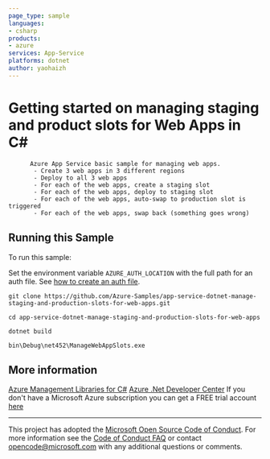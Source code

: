 ```yaml
---
page_type: sample
languages:
- csharp
products:
- azure
services: App-Service
platforms: dotnet
author: yaohaizh
---
```


# Getting started on managing staging and product slots for Web Apps in C# #

          Azure App Service basic sample for managing web apps.
           - Create 3 web apps in 3 different regions
           - Deploy to all 3 web apps
           - For each of the web apps, create a staging slot
           - For each of the web apps, deploy to staging slot
           - For each of the web apps, auto-swap to production slot is triggered
           - For each of the web apps, swap back (something goes wrong)


## Running this Sample ##

To run this sample:

Set the environment variable `AZURE_AUTH_LOCATION` with the full path for an auth file. See [how to create an auth file](https://github.com/Azure/azure-libraries-for-net/blob/master/AUTH.md).

    git clone https://github.com/Azure-Samples/app-service-dotnet-manage-staging-and-production-slots-for-web-apps.git

    cd app-service-dotnet-manage-staging-and-production-slots-for-web-apps

    dotnet build

    bin\Debug\net452\ManageWebAppSlots.exe

## More information ##

[Azure Management Libraries for C#](https://github.com/Azure/azure-sdk-for-net/tree/Fluent)
[Azure .Net Developer Center](https://azure.microsoft.com/en-us/develop/net/)
If you don't have a Microsoft Azure subscription you can get a FREE trial account [here](http://go.microsoft.com/fwlink/?LinkId=330212)

---

This project has adopted the [Microsoft Open Source Code of Conduct](https://opensource.microsoft.com/codeofconduct/). For more information see the [Code of Conduct FAQ](https://opensource.microsoft.com/codeofconduct/faq/) or contact [opencode@microsoft.com](mailto:opencode@microsoft.com) with any additional questions or comments.